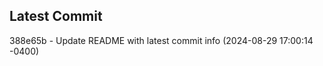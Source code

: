 
## Latest Commit
388e65b - Update README with latest commit info (2024-08-29 17:00:14 -0400) <Yunxi-Zhou>

